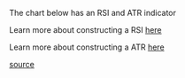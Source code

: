 The chart below has an RSI and ATR indicator

Learn more about constructing a RSI [here](http://stockcharts.com/school/doku.php?id=chart_school:technical_indicators:relative_strength_index_rsi)

Learn more about constructing a ATR [here](http://stockcharts.com/school/doku.php?id=chart_school:technical_indicators:average_true_range_atr)

[source](https://github.com/kossidts/react-stockcharts/blob/master/docs/lib/charts/CandleStickChartWithRSIIndicator.js) <!-- , [codesandbox](https://codesandbox.io/s/github/rrag/react-stockcharts-examples2/tree/master/examples/CandleStickChartWithRSIIndicator) -->
